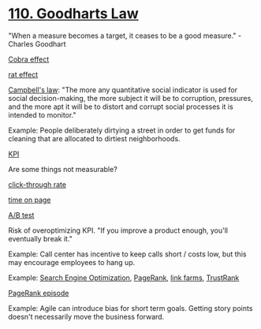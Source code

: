 # [110. Goodharts Law](https://en.wikipedia.org/wiki/Goodhart%27s_law)

"When a measure becomes a target, it ceases to be a good measure." - Charles Goodhart

[Cobra effect](https://en.m.wikipedia.org/wiki/Cobra_effect)

[rat effect](https://en.m.wikipedia.org/wiki/Cobra_effect#Rat_effect)

[Campbell's law](https://en.m.wikipedia.org/wiki/Campbell%27s_law): "The more any quantitative social indicator is used for social decision-making, the more subject it will be to corruption, pressures, and the more apt it will be to distort and corrupt social processes it is intended to monitor."

Example: People deliberately dirtying a street in order to get funds for cleaning that are allocated to dirtiest neighborhoods. 

[KPI](https://en.m.wikipedia.org/wiki/Performance_indicator)

Are some things not measurable? 

[click-through rate](https://en.wikipedia.org/wiki/Clickthrough_rate)

[time on page](http://www.kaushik.net/avinash/standard-metrics-revisited-time-on-page-and-time-on-site/)

[A/B test](https://en.m.wikipedia.org/wiki/A/B_testing)

Risk of overoptimizing KPI. "If you improve a product enough, you'll eventually break it."

Example: Call center has incentive to keep calls short / costs low, but this may encourage employees to hang up. 

Example: [Search Engine Optimization](https://en.m.wikipedia.org/wiki/Search_engine_optimization), [PageRank](https://en.m.wikipedia.org/wiki/PageRank), [link farms](https://en.m.wikipedia.org/wiki/Link_farm), [TrustRank](https://en.m.wikipedia.org/wiki/Trust_Rank)

[PageRank episode](http://dataskeptic.com/epnotes/ep67_pagerank.php)

Example: Agile can introduce bias for short term goals. Getting story points doesn't necessarily move the business forward.